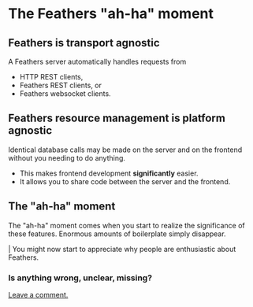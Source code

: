 # The Feathers **"ah-ha"** moment

## Feathers is transport agnostic

A Feathers server automatically handles requests from
- HTTP REST clients,
- Feathers REST clients, or
- Feathers websocket clients.

## Feathers resource management is platform agnostic

Identical database calls may be made on the server and on the frontend
without you needing to do anything.
- This makes frontend development **significantly** easier.
- It allows you to share code between the server and the frontend.

## The **"ah-ha"** moment

The "ah-ha" moment comes when you start to realize the significance of these features.
Enormous amounts of boilerplate simply disappear.

| You might now start to appreciate why people are enthusiastic about Feathers.

### Is anything wrong, unclear, missing?
[Leave a comment.](https://github.com/feathersjs/feathers-guide/issues/new?title=Comment:Step-Basic-Ahha&body=Comment:Step-Basic-Ahha)
